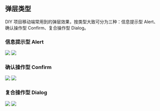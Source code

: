 ## 弹层类型
DIY 项目移动端常用到的弹层效果，按类型大致可分为三种：信息提示型 Alert、确认操作型 Confirm、复合操作型 Dialog。

### 信息提示型 Alert
![](/images/alert_01.png) ![](/images/alert_02.png)

### 确认操作型 Confirm
![](/images/confirm_01.png) ![](/images/confirm_02.png)

### 复合操作型 Dialog
![](/images/dialog_01.png) ![](/images/dialog_02.png)
